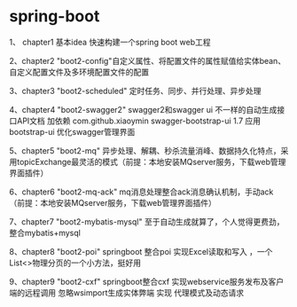 # spring-boot
1、 chapter1  基本idea 快速构建一个spring boot web工程

2、chapter2  "boot2-config"自定义属性、将配置文件的属性赋值给实体bean、自定义配置文件及多环境配置文件的配置

3、chapter3  "boot2-scheduled" 定时任务、同步、并行处理、异步处理

4、chapter4  "boot2-swagger2" swagger2和swagger ui 不一样的自动生成接口API文档
加依赖 <dependency>
            <groupId>com.github.xiaoymin</groupId>
            <artifactId>swagger-bootstrap-ui</artifactId>
            <version>1.7</version>
        </dependency>
 应用bootstrap-ui 优化swagger管理界面
 
 5、chapter5  "boot2-mq"  异步处理、解耦、秒杀流量消峰、数据持久化特点，采用topicExchange最灵活的模式（前提：本地安装MQserver服务，下载web管理界面插件）
 
 6、chapter6 "boot2-mq-ack" mq消息处理整合ack消息确认机制，手动ack（前提：本地安装MQserver服务，下载web管理界面插件）
 
 7、chapter7 "boot2-mybatis-mysql" 至于自动生成就算了，个人觉得更费劲，整合mybatis+mysql
 
 8、chapter8 "boot2-poi" springboot 整合poi 实现Excel读取和写入 ，一个List<>物理分页的一个小方法，挺好用
 
 9、chapter9 "boot2-cxf" springboot整合cxf 实现webservice服务发布及客户端的远程调用  忽略wsimport生成实体弊端 实现 代理模式及动态请求
